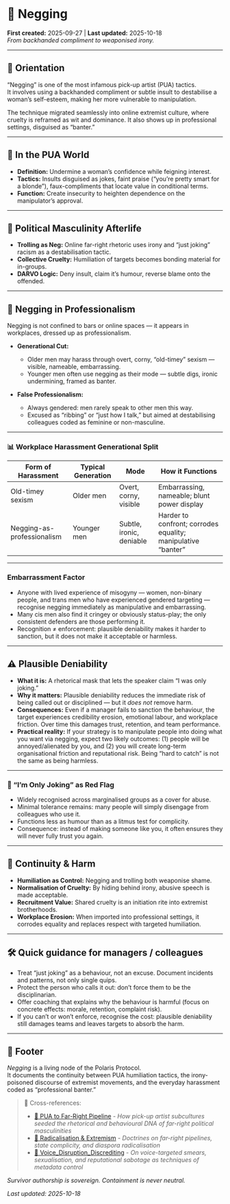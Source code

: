 # 🌹 Negging  
**First created:** 2025-09-27 | **Last updated:** 2025-10-18  
*From backhanded compliment to weaponised irony.*  

---

## 🧭 Orientation  
“Negging” is one of the most infamous pick-up artist (PUA) tactics.  
It involves using a backhanded compliment or subtle insult to destabilise a woman’s self-esteem, making her more vulnerable to manipulation.  

The technique migrated seamlessly into online extremist culture, where cruelty is reframed as wit and dominance. It also shows up in professional settings, disguised as “banter.”  

---

## 🔑 In the PUA World  
- **Definition:** Undermine a woman’s confidence while feigning interest.  
- **Tactics:** Insults disguised as jokes, faint praise (“you’re pretty smart for a blonde”), faux-compliments that locate value in conditional terms.  
- **Function:** Create insecurity to heighten dependence on the manipulator’s approval.  

---

## 🪬 Political Masculinity Afterlife  
- **Trolling as Neg:** Online far-right rhetoric uses irony and “just joking” racism as a destabilisation tactic.  
- **Collective Cruelty:** Humiliation of targets becomes bonding material for in-groups.  
- **DARVO Logic:** Deny insult, claim it’s humour, reverse blame onto the offended.  

---

## 🏢 Negging in Professionalism  
Negging is not confined to bars or online spaces — it appears in workplaces, dressed up as professionalism.

- **Generational Cut:**  
  - Older men may harass through overt, corny, “old-timey” sexism — visible, nameable, embarrassing.  
  - Younger men often use negging as their mode — subtle digs, ironic undermining, framed as banter.  

- **False Professionalism:**  
  - Always gendered: men rarely speak to other men this way.  
  - Excused as “ribbing” or “just how I talk,” but aimed at destabilising colleagues coded as feminine or non-masculine.  

---

### 📊 Workplace Harassment Generational Split  

| **Form of Harassment**       | **Typical Generation** | **Mode**                 | **How it Functions**                           |  
|-------------------------------|-------------------------|--------------------------|------------------------------------------------|  
| Old-timey sexism              | Older men              | Overt, corny, visible    | Embarrassing, nameable; blunt power display    |  
| Negging-as-professionalism    | Younger men            | Subtle, ironic, deniable | Harder to confront; corrodes equality; manipulative “banter” |  

---

### Embarrassment Factor  
- Anyone with lived experience of misogyny — women, non-binary people, and trans men who have experienced gendered targeting — recognise negging immediately as manipulative and embarrassing.  
- Many cis men also find it cringey or obviously status-play; the only consistent defenders are those performing it.  
- Recognition ≠ enforcement: plausible deniability makes it harder to sanction, but it does not make it acceptable or harmless.  

---

## ⚠️ Plausible Deniability  
- **What it is:** A rhetorical mask that lets the speaker claim “I was only joking.”  
- **Why it matters:** Plausible deniability reduces the immediate risk of being called out or disciplined — but it *does not* remove harm.  
- **Consequences:** Even if a manager fails to sanction the behaviour, the target experiences credibility erosion, emotional labour, and workplace friction. Over time this damages trust, retention, and team performance.  
- **Practical reality:** If your strategy is to manipulate people into doing what you want via negging, expect two likely outcomes: (1) people will be annoyed/alienated by you, and (2) you will create long-term organisational friction and reputational risk. Being “hard to catch” is not the same as being harmless.  

---

### 🚩 “I’m Only Joking” as Red Flag  
- Widely recognised across marginalised groups as a cover for abuse.  
- Minimal tolerance remains: many people will simply disengage from colleagues who use it.  
- Functions less as humour than as a litmus test for complicity.  
- Consequence: instead of making someone like you, it often ensures they will never fully trust you again.  

---

## 🧩 Continuity & Harm  
- **Humiliation as Control:** Negging and trolling both weaponise shame.  
- **Normalisation of Cruelty:** By hiding behind irony, abusive speech is made acceptable.  
- **Recruitment Value:** Shared cruelty is an initiation rite into extremist brotherhoods.  
- **Workplace Erosion:** When imported into professional settings, it corrodes equality and replaces respect with targeted humiliation.  

---

## 🛠️ Quick guidance for managers / colleagues  
- Treat “just joking” as a behaviour, not an excuse. Document incidents and patterns, not only single quips.  
- Protect the person who calls it out: don’t force them to be the disciplinarian.  
- Offer coaching that explains why the behaviour is harmful (focus on concrete effects: morale, retention, complaint risk).  
- If you can’t or won’t enforce, recognise the cost: plausible deniability still damages teams and leaves targets to absorb the harm.  

---

## 🏮 Footer  
*Negging* is a living node of the Polaris Protocol.  
It documents the continuity between PUA humiliation tactics, the irony-poisoned discourse of extremist movements, and the everyday harassment coded as “professional banter.”  

> 📡 Cross-references:
>
> - [🪬 PUA to Far-Right Pipeline](./🪬_pua_to_far_right_pipeline.md) - *How pick-up artist subcultures seeded the rhetorical and behavioural DNA of far-right political masculinities*  
> - [🪬 Radicalisation & Extremism](../README.md) - *Doctrines on far-right pipelines, state complicity, and diaspora radicalisation*  
> - [👅 Voice_Disruption_Discrediting](../../../../../Metadata_Sabotage_Network/Narrative_And_Psych_Ops/👅_Voice_Disruption_Discrediting/README.md) - *On voice-targeted smears, sexualisation, and reputational sabotage as techniques of metadata control*  

*Survivor authorship is sovereign. Containment is never neutral.*  

_Last updated: 2025-10-18_  
